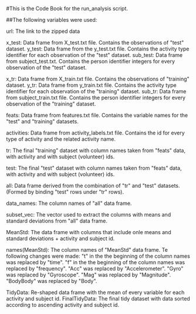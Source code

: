 #This is the Code Book for the run_analysis script.

##The following variables were used:

url: The link to the zipped data

x_test: Data frame from X_test.txt file. Contains the observations of "test" dataset.
y_test: Data frame from the y_test.txt file. Contains the activity type identifier for
each observation of the "test" dataset.
sub_test: Data frame from subject_test.txt. Contains the person identifier integers 
for every observation of the "test" dataset.

x_tr: Data frame from X_train.txt file. Contains the observations of "training" dataset.
y_tr: Data frame from y_train.txt file. Contains the activity type identifier for each 
observation of the "training" dataset.
sub_tr: Data frame from subject_train.txt file. Contains the person identifier integers 
for every observation of the "training" dataset.

feats: Data frame from features.txt file. Contains the variable names for the
"test" and "training" datasets.

activities: Data frame from activity_labels.txt file. Contains the id for every
type of activity and the related activity name.

tr: The final "training" dataset with column names taken from "feats" data,
with activity and with subject (volunteer) ids.

test: The final "test" dataset with column names taken from "feats" data,
with activity and with subject (volunteer) ids.

all: Data frame derived from the combination of "tr" and "test" datasets.
(Formed by binding "test" rows under "tr" rows).

data_names: The column names of "all" data frame.

subset_vec: The vector used to extract the columns with means and standard deviations from
"all" data frame.

MeanStd: The data frame with columns that include onle means and standard deviations + activity
and subject id.

names(MeanStd): The column names of "MeanStd" data frame. Te following changes were made:
"t" in the the beginning of the column names was replaced by "time".
"f" in the the beginning of the column names was replaced by "frequency".
"Acc"  was replaced by "Accelerometer".
"Gyro"  was replaced by "Gyroscope".
"Mag"  was replaced by "Magnitude".
"BodyBody"  was replaced by "Body".

TidyData: Re-shaped data frame with the mean of every variable for each activity and subject id.
FinalTidyData: The final tidy dataset with data sorted according to ascending activity
and subject id.
